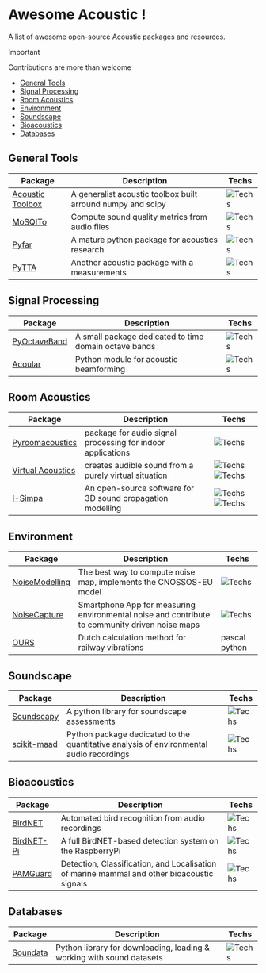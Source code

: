 # Awesome Acoustic !

A list of awesome open-source Acoustic packages and resources.

> [!IMPORTANT]
> Contributions are more than welcome

- [General Tools](#general-tools)
- [Signal Processing](#signal-processing)
- [Room Acoustics](#room-acoustics)
- [Environment](#environment)
- [Soundscape](#soundscape)
- [Bioacoustics](#bioacoustics)
- [Databases](#databases)


## General Tools

| Package | Description | Techs |
|---------|-------------|-------|
| [Acoustic Toolbox](https://github.com/Universite-Gustave-Eiffel/acoustic-toolbox) | A generalist acoustic toolbox built arround numpy and scipy | ![Techs](https://skillicons.dev/icons?i=py) |
| [MoSQITo](https://github.com/Eomys/MoSQITo) | Compute sound quality metrics from audio files | ![Techs](https://skillicons.dev/icons?i=py) |
| [Pyfar](https://github.com/pyfar/pyfar) | A mature python package for acoustics research | ![Techs](https://skillicons.dev/icons?i=py) |
| [PyTTA](https://github.com/PyTTaMaster/PyTTa) | Another acoustic package with a measurements | ![Techs](https://skillicons.dev/icons?i=py) |


## Signal Processing

| Package | Description | Techs |
|---------|-------------|-------|
| [PyOctaveBand](https://github.com/jmrplens/PyOctaveBand) | A small package dedicated to time domain octave bands | ![Techs](https://skillicons.dev/icons?i=py) |
| [Acoular](https://github.com/acoular/acoular) | Python module for acoustic beamforming | ![Techs](https://skillicons.dev/icons?i=py) |


## Room Acoustics

| Package | Description | Techs |
|---------|-------------|-------|
| [Pyroomacoustics](https://github.com/LCAV/pyroomacoustics) | package for audio signal processing for indoor applications | ![Techs](https://skillicons.dev/icons?i=py) |
| [Virtual Acoustics](https://www.virtualacoustics.org/) | creates audible sound from a purely virtual situation | ![Techs](https://skillicons.dev/icons?i=windows) ![Techs](https://skillicons.dev/icons?i=cpp) |
| [I-Simpa](https://github.com/Universite-Gustave-Eiffel/I-Simpa) | An open-source software for 3D sound propagation modelling | ![Techs](https://skillicons.dev/icons?i=py) ![Techs](https://skillicons.dev/icons?i=cpp) |


## Environment

| Package | Description | Techs |
|---------|-------------|-------|
| [NoiseModelling](https://github.com/Universite-Gustave-Eiffel/NoiseModelling) | The best way to compute noise map, implements the CNOSSOS-EU model | ![Techs](https://skillicons.dev/icons?i=java) |
| [NoiseCapture](https://github.com/Universite-Gustave-Eiffel/NoiseCapture) | Smartphone App for measuring environmental noise and contribute to community driven noise maps | ![Techs](https://skillicons.dev/icons?i=java) |
| [OURS](https://github.com/rivm-syso/OURS) | Dutch calculation method for railway vibrations | pascal python |


## Soundscape

| Package | Description | Techs |
|---------|-------------|-------|
| [Soundscapy](https://github.com/MitchellAcoustics/Soundscapy) | A python library for soundscape assessments | ![Techs](https://skillicons.dev/icons?i=py) |
| [scikit-maad](https://github.com/scikit-maad/scikit-maad) | Python package dedicated to the quantitative analysis of environmental audio recordings | ![Techs](https://skillicons.dev/icons?i=py) |


## Bioacoustics

| Package | Description | Techs |
|---------|-------------|-------|
| [BirdNET](https://github.com/kahst/BirdNET-Analyzer) | Automated bird recognition from audio recordings | ![Techs](https://skillicons.dev/icons?i=py) |
| [BirdNET-Pi](https://github.com/mcguirepr89/BirdNET-Pi) | A full BirdNET-based detection system on the RaspberryPi | ![Techs](https://skillicons.dev/icons?i=raspberrypi) |
| [PAMGuard](https://github.com/PAMGuard/PAMGuard) | Detection, Classification, and Localisation of marine mammal and other bioacoustic signals | ![Techs](https://skillicons.dev/icons?i=java) |


## Databases

| Package | Description | Techs |
|---------|-------------|-------|
| [Soundata](https://github.com/soundata/soundata) | Python library for downloading, loading & working with sound datasets | ![Techs](https://skillicons.dev/icons?i=py) |
